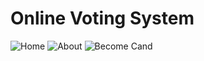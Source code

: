 # Online Voting System

![Home](https://github.com/Rupali1407/PHP-Projects/assets/123893797/eb54be37-120d-416f-9552-fd1886b3441f)
![About](https://github.com/Rupali1407/PHP-Projects/assets/123893797/6e869216-6b1c-4037-9250-133b96677d87)
![Become Cand](https://github.com/Rupali1407/PHP-Projects/assets/123893797/4727bf96-7b16-40d9-9428-f95b54ba93a3)
